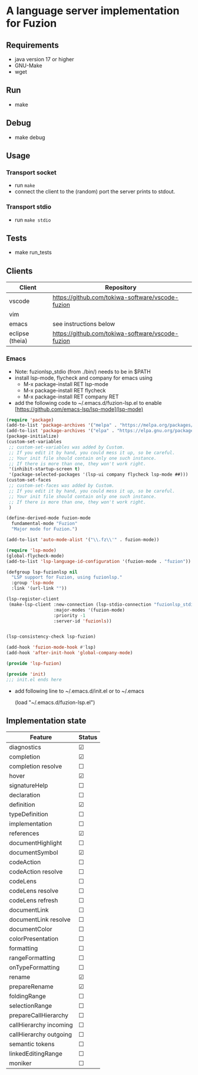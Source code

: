 # A language server implementation for Fuzion

## Requirements
- java version 17 or higher
- GNU-Make
- wget

## Run
- make

## Debug
- make debug

## Usage
### Transport socket
- run `make`
- connect the client to the (random) port the server prints to stdout.
### Transport stdio
- run `make stdio`

## Tests
- make run_tests

## Clients
|Client|Repository|
|---|---|
|vscode|https://github.com/tokiwa-software/vscode-fuzion|
|vim||
|emacs|see instructions below|
|eclipse (theia)|https://github.com/tokiwa-software/vscode-fuzion|

### Emacs
- Note: fuzionlsp_stdio (from ./bin/) needs to be in $PATH
- install lsp-mode, flycheck and company for emacs using
    - M-x package-install RET lsp-mode
    - M-x package-install RET flycheck
    - M-x package-install RET company RET
- add the following code to ~/.emacs.d/fuzion-lsp.el to enable [https://github.com/emacs-lsp/lsp-mode](lsp-mode)

```lisp
(require 'package)
(add-to-list 'package-archives '("melpa" . "https://melpa.org/packages/") t)
(add-to-list 'package-archives '("elpa" . "https://elpa.gnu.org/packages/"))
(package-initialize)
(custom-set-variables
 ;; custom-set-variables was added by Custom.
 ;; If you edit it by hand, you could mess it up, so be careful.
 ;; Your init file should contain only one such instance.
 ;; If there is more than one, they won't work right.
 '(inhibit-startup-screen t)
 '(package-selected-packages '(lsp-ui company flycheck lsp-mode ##)))
(custom-set-faces
 ;; custom-set-faces was added by Custom.
 ;; If you edit it by hand, you could mess it up, so be careful.
 ;; Your init file should contain only one such instance.
 ;; If there is more than one, they won't work right.
 )

(define-derived-mode fuzion-mode
  fundamental-mode "Fuzion"
  "Major mode for Fuzion.")

(add-to-list 'auto-mode-alist '("\\.fz\\'" . fuzion-mode))

(require 'lsp-mode)
(global-flycheck-mode)
(add-to-list 'lsp-language-id-configuration '(fuzion-mode . "fuzion"))

(defgroup lsp-fuzionlsp nil
  "LSP support for Fuzion, using fuzionlsp."
  :group 'lsp-mode
  :link '(url-link ""))

(lsp-register-client
 (make-lsp-client :new-connection (lsp-stdio-connection "fuzionlsp_stdio")
                  :major-modes '(fuzion-mode)
                  :priority -1
                  :server-id 'fuzionls))


(lsp-consistency-check lsp-fuzion)

(add-hook 'fuzion-mode-hook #'lsp)
(add-hook 'after-init-hook 'global-company-mode)

(provide 'lsp-fuzion)

(provide 'init)
;;; init.el ends here
```

- add following line to ~/.emacs.d/init.el or to ~/.emacs

  (load "~/.emacs.d/fuzion-lsp.el")

## Implementation state

|Feature|Status|
|---|---|
|diagnostics|☑|
|completion|☑|
|completion resolve|☐|
|hover|☑|
|signatureHelp|☐|
|declaration|☐|
|definition|☑|
|typeDefinition|☐|
|implementation|☐|
|references|☑|
|documentHighlight|☐|
|documentSymbol|☑|
|codeAction|☐|
|codeAction resolve|☐|
|codeLens|☐|
|codeLens resolve|☐|
|codeLens refresh|☐|
|documentLink|☐|
|documentLink resolve|☐|
|documentColor|☐|
|colorPresentation|☐|
|formatting|☐|
|rangeFormatting|☐|
|onTypeFormatting|☐|
|rename|☑|
|prepareRename|☑|
|foldingRange|☐|
|selectionRange|☐|
|prepareCallHierarchy|☐|
|callHierarchy incoming|☐|
|callHierarchy outgoing|☐|
|semantic tokens|☐|
|linkedEditingRange|☐|
|moniker|☐|
